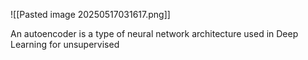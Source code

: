![[Pasted image 20250517031617.png]]

An autoencoder is a type of neural network architecture used in Deep Learning for unsupervised 